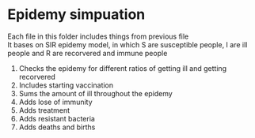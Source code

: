 # Epidemy simpuation

Each file in this folder includes things from previous file  
It bases on SIR epidemy model, in which S are susceptible people, I are ill people and R are recorvered and immune people

1. Checks the epidemy for different ratios of getting ill and getting recorvered
2. Includes starting vaccination
4. Sums the amount of ill throughout the epidemy
5. Adds lose of immunity
6. Adds treatment
7. Adds resistant bacteria
8. Adds deaths and births